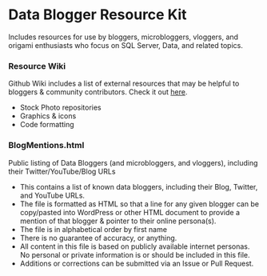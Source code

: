 # Data Blogger Resource Kit

Includes resources for use by bloggers, microbloggers, vloggers, and origami enthusiasts who focus on SQL Server, Data, and related topics.

### Resource Wiki
Github Wiki includes a list of external resources that may be helpful to bloggers & community contributors. Check it out [here](https://github.com/amtwo/Data-Blogger-Resource-Kit/wiki).
* Stock Photo repositories
* Graphics & icons
* Code formatting

### BlogMentions.html
Public listing of Data Bloggers (and microbloggers, and vloggers), including their Twitter/YouTube/Blog URLs
* This contains a list of known data bloggers, including their Blog, Twitter, and YouTube URLs.
* The file is formatted as HTML so that a line for any given blogger can be copy/pasted into WordPress or other HTML document to provide a mention of that blogger & pointer to their online persona(s).
* The file is in alphabetical order by first name
* There is no guarantee of accuracy, or anything.
* All content in this file is based on publicly available internet personas. No personal or private information is or should be included in this file.
* Additions or corrections can be submitted via an Issue or Pull Request.
